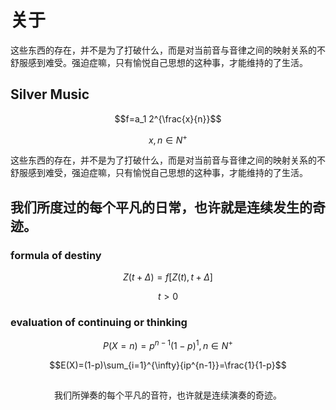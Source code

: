 # 关于

这些东西的存在，并不是为了打破什么，而是对当前音与音律之间的映射关系的不舒服感到难受。强迫症嘛，只有愉悦自己思想的这种事，才能维持的了生活。
## Silver Music

$$f=a_1 2^{\frac{x}{n}}$$

$$x,n\in{N^{+}}$$

这些东西的存在，并不是为了打破什么，而是对当前音与音律之间的映射关系的不舒服感到难受，强迫症嘛，只有愉悦自己思想的这种事，才能维持的了生活。

## 我们所度过的每个平凡的日常，也许就是连续发生的奇迹。
### formula of destiny 

$$Z(t+\Delta)=f[Z(t),t+\Delta]$$

$$t\gt{0}$$


### evaluation of continuing or thinking

$$P(X=n)=p^{n-1}(1-p)^{1},n\in N^{+}$$

$$E(X)=(1-p)\sum_{i=1}^{\infty}{ip^{n-1}}=\frac{1}{1-p}$$

##

<center class="footer">我们所弹奏的每个平凡的音符，也许就是连续演奏的奇迹。</center >